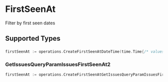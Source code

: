 # FirstSeenAt

Filter by first seen dates


## Supported Types

### 

```go
firstSeenAt := operations.CreateFirstSeenAtDateTime(time.Time{/* values here */})
```

### GetIssuesQueryParamIssuesFirstSeenAt2

```go
firstSeenAt := operations.CreateFirstSeenAtGetIssuesQueryParamIssuesFirstSeenAt2(operations.GetIssuesQueryParamIssuesFirstSeenAt2{/* values here */})
```

